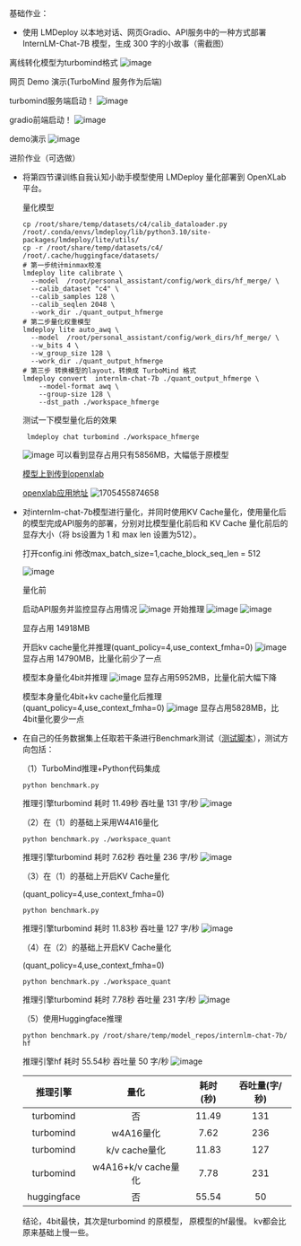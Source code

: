 基础作业：

- 使用 LMDeploy 以本地对话、网页Gradio、API服务中的一种方式部署 InternLM-Chat-7B 模型，生成 300 字的小故事（需截图）

离线转化模型为turbomind格式
![image](https://github.com/xiaomile/InternLM-homework/assets/14927720/6d1a7b6a-4516-4020-af0c-6d6cee5b6daf)

网页 Demo 演示(TurboMind 服务作为后端)

turbomind服务端启动！
![image](https://github.com/xiaomile/InternLM-homework/assets/14927720/35307a9d-da06-4db2-8658-b5454edab1b8)

gradio前端启动！
![image](https://github.com/xiaomile/InternLM-homework/assets/14927720/092432d6-3d02-4de5-ad62-06d50d9daaa3)

demo演示
![image](https://github.com/xiaomile/InternLM-homework/assets/14927720/b6658e67-3740-46a3-a4bc-e7c8bffc675a)





进阶作业（可选做）

- 将第四节课训练自我认知小助手模型使用 LMDeploy 量化部署到 OpenXLab 平台。

  量化模型
  ```
  cp /root/share/temp/datasets/c4/calib_dataloader.py  /root/.conda/envs/lmdeploy/lib/python3.10/site-packages/lmdeploy/lite/utils/
  cp -r /root/share/temp/datasets/c4/ /root/.cache/huggingface/datasets/
  # 第一步统计minmax校准
  lmdeploy lite calibrate \
    --model  /root/personal_assistant/config/work_dirs/hf_merge/ \
    --calib_dataset "c4" \
    --calib_samples 128 \
    --calib_seqlen 2048 \
    --work_dir ./quant_output_hfmerge
  # 第二步量化权重模型
  lmdeploy lite auto_awq \
    --model  /root/personal_assistant/config/work_dirs/hf_merge/ \
    --w_bits 4 \
    --w_group_size 128 \
    --work_dir ./quant_output_hfmerge
  # 第三步 转换模型的layout，转换成 TurboMind 格式
  lmdeploy convert  internlm-chat-7b ./quant_output_hfmerge \
      --model-format awq \
      --group-size 128 \
      --dst_path ./workspace_hfmerge
  ```
  测试一下模型量化后的效果
  ```
   lmdeploy chat turbomind ./workspace_hfmerge
  ```
  ![image](https://github.com/xiaomile/InternLM-homework/assets/14927720/5449bf11-c46e-4142-9938-3c92368c100c)
  可以看到显存占用只有5856MB，大幅低于原模型
  
  [模型上到传到openxlab](https://openxlab.org.cn/models/detail/xiaomile/personal_assistant_4bit)
  
  [openxlab应用地址](https://openxlab.org.cn/apps/detail/xiaomile/personal_assistant2_4bit)
  ![1705455874658](https://github.com/xiaomile/InternLM-homework/assets/14927720/23dcc29b-69a4-4057-b49d-e5a8ae6ef721)






- 对internlm-chat-7b模型进行量化，并同时使用KV Cache量化，使用量化后的模型完成API服务的部署，分别对比模型量化前后和 KV Cache 量化前后的显存大小（将 bs设置为 1 和 max len 设置为512）。

  打开config.ini 修改max_batch_size=1,cache_block_seq_len = 512
  
  ![image](https://github.com/xiaomile/InternLM-homework/assets/14927720/71d9881e-a940-4dc5-a184-d709ac8f0555)
  
  量化前
  
  启动API服务并监控显存占用情况
  ![image](https://github.com/xiaomile/InternLM-homework/assets/14927720/1b763187-773d-46c4-92e8-3db4388918da)
  开始推理
  ![image](https://github.com/xiaomile/InternLM-homework/assets/14927720/04c91e26-362c-4ab9-b997-fd118e4431b8)
  ![image](https://github.com/xiaomile/InternLM-homework/assets/14927720/a5f95ef1-df01-46e7-87af-90c373805b7b)
  
  显存占用 14918MB
  
  开启kv cache量化并推理(quant_policy=4,use_context_fmha=0)
  ![image](https://github.com/xiaomile/InternLM-homework/assets/14927720/608a855f-5c6e-4ff0-9553-92a3153b26b0)
  显存占用 14790MB，比量化前少了一点
  
  模型本身量化4bit并推理
  ![image](https://github.com/xiaomile/InternLM-homework/assets/14927720/20df6fe9-8a0f-4a39-a4fc-08d1cce0a3f6)
  显存占用5952MB，比量化前大幅下降
  
  模型本身量化4bit+kv cache量化后推理(quant_policy=4,use_context_fmha=0)
  ![image](https://github.com/xiaomile/InternLM-homework/assets/14927720/8a6ca8f0-82fc-4b0e-8213-ce56c1f6b5b4)
  显存占用5828MB，比4bit量化要少一点

- 在自己的任务数据集上任取若干条进行Benchmark测试（[测试脚本](benchmark.py)），测试方向包括：
  
  （1）TurboMind推理+Python代码集成
  ```
  python benchmark.py
  ```
  推理引擎turbomind 耗时 11.49秒  吞吐量 131 字/秒
  ![image](https://github.com/xiaomile/InternLM-homework/assets/14927720/e3a94f2a-9b25-4186-8e1c-866e04f1b976)
  
  （2）在（1）的基础上采用W4A16量化
  ```
  python benchmark.py ./workspace_quant
  ```
  推理引擎turbomind 耗时 7.62秒  吞吐量 236 字/秒
  ![image](https://github.com/xiaomile/InternLM-homework/assets/14927720/a92a1a42-9f8b-4402-9d2e-974d0c630649)
  
  （3）在（1）的基础上开启KV Cache量化
  
  (quant_policy=4,use_context_fmha=0)
  ```
  python benchmark.py
  ```
  推理引擎turbomind 耗时 11.83秒  吞吐量 127 字/秒
  ![image](https://github.com/xiaomile/InternLM-homework/assets/14927720/74281b71-4422-4985-87a1-71c1ed9005ed)
  
  （4）在（2）的基础上开启KV Cache量化
  
  (quant_policy=4,use_context_fmha=0)
  ```
  python benchmark.py ./workspace_quant
  ```
  推理引擎turbomind 耗时 7.78秒  吞吐量 231 字/秒
  ![image](https://github.com/xiaomile/InternLM-homework/assets/14927720/9c473213-30e2-4304-963c-8a21640eb87a)
  
  （5）使用Huggingface推理
  ```
  python benchmark.py /root/share/temp/model_repos/internlm-chat-7b/ hf
  ```
  推理引擎hf 耗时 55.54秒  吞吐量 50 字/秒
  ![image](https://github.com/xiaomile/InternLM-homework/assets/14927720/be08ef99-7446-4b6e-89dc-5027e56f5d9f)
  
  | 推理引擎| 量化 | 耗时(秒) | 吞吐量(字/秒) |
  | :------:| :---:|:----:|:----:|
  | turbomind | 否 | 11.49 |131 |
  | turbomind | w4A16量化 | 7.62 | 236 |
  | turbomind | k/v cache量化 | 11.83 | 127 |
  | turbomind | w4A16+k/v cache量化 | 7.78 | 231 |
  | huggingface | 否 | 55.54 | 50 |
  
  结论，4bit最快，其次是turbomind 的原模型， 原模型的hf最慢。 kv都会比原来基础上慢一些。
